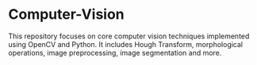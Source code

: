 # Computer-Vision
This repository focuses on core computer vision techniques implemented using OpenCV and Python. It includes Hough Transform, morphological operations, image preprocessing, image segmentation and more.
